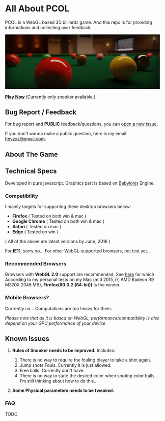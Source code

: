 # All About PCOL
PCOL is a WebGL based 3D billiards game. And this repo is for providing informations and collecting user feedback.

![pcol-poster](./img/pcol-poster.jpg)

**[Play Now](http://www.heyzxz.me/pcol)** (Currently only snooker available.)

## Bug Report / Feedback
For bug report and **PUBLIC** feedback/questions, you can [open a new issue.](https://github.com/heyzxz/all-about-pcol/issues)

If you don't wanna make a public question, here is my email: [heyzxz@gmail.com](mailto:heyzxz@gmail.com).

## About The Game

## Technical Specs
Developed in pure javascript. Graphics part is based on [Babylonjs](https://github.com/BabylonJS/Babylon.js) Engine.

### Compatibility
I mainly targets for supporting these desktop browsers below:
* **Firefox** ( Tested on both win & mac )
* **Google Chrome** ( Tested on both win & mac )
* **Safari** ( Tested on mac )
* **Edge** ( Tested on win )

( All of the above are latest versions by June, 2018 )

For **IE11**, sorry no...
For other WebGL-supported browsers, not test yet...

### Recommended Browsers
Browsers with **WebGL 2.0** support are recommended. See [here](https://caniuse.com/#search=webgl2) for which.
According to my personal tests on my Mac (mid 2015, i7, AMD Radeon R9 M370X 2048 MB), **Firefox(60.0.2 (64-bit))** is the winner.
### Mobile Browsers?
Currently no... Computations are too heavy for them.

*Please note that as it is based on WebGL, performance/compatibility is also depend on your GPU performance of your device.*

## Known Issues
1. **Rules of Snooker needs to be improved.** Includes:
	1. There is no way to require the fouling player to take a shot again.
	1. Jump shots Fouls. Currently it is just allowed.
	1. Free balls. Currently don't have.
	1. There is no way to state the desired color when shoting color balls. I'm still thinking about how to do this...

1. **Some Physical parameters needs to be tweaked.**

### FAQ
TODO
